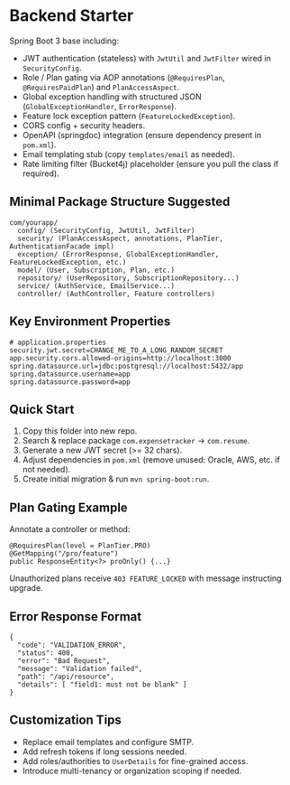 # Backend Starter

Spring Boot 3 base including:

- JWT authentication (stateless) with `JwtUtil` and `JwtFilter` wired in `SecurityConfig`.
- Role / Plan gating via AOP annotations (`@RequiresPlan`, `@RequiresPaidPlan`) and `PlanAccessAspect`.
- Global exception handling with structured JSON (`GlobalExceptionHandler`, `ErrorResponse`).
- Feature lock exception pattern (`FeatureLockedException`).
- CORS config + security headers.
- OpenAPI (springdoc) integration (ensure dependency present in `pom.xml`).
- Email templating stub (copy `templates/email` as needed).
- Rate limiting filter (Bucket4j) placeholder (ensure you pull the class if required).

## Minimal Package Structure Suggested

```
com/yourapp/
  config/ (SecurityConfig, JwtUtil, JwtFilter)
  security/ (PlanAccessAspect, annotations, PlanTier, AuthenticationFacade impl)
  exception/ (ErrorResponse, GlobalExceptionHandler, FeatureLockedException, etc.)
  model/ (User, Subscription, Plan, etc.)
  repository/ (UserRepository, SubscriptionRepository...)
  service/ (AuthService, EmailService...)
  controller/ (AuthController, Feature controllers)
```

## Key Environment Properties

```
# application.properties
security.jwt.secret=CHANGE_ME_TO_A_LONG_RANDOM_SECRET
app.security.cors.allowed-origins=http://localhost:3000
spring.datasource.url=jdbc:postgresql://localhost:5432/app
spring.datasource.username=app
spring.datasource.password=app
```

## Quick Start

1. Copy this folder into new repo.
2. Search & replace package `com.expensetracker` -> `com.resume`.
3. Generate a new JWT secret (>= 32 chars).
4. Adjust dependencies in `pom.xml` (remove unused: Oracle, AWS, etc. if not needed).
5. Create initial migration & run `mvn spring-boot:run`.

## Plan Gating Example

Annotate a controller or method:
```
@RequiresPlan(level = PlanTier.PRO)
@GetMapping("/pro/feature")
public ResponseEntity<?> proOnly() {...}
```
Unauthorized plans receive `403 FEATURE_LOCKED` with message instructing upgrade.

## Error Response Format

```
{
  "code": "VALIDATION_ERROR",
  "status": 400,
  "error": "Bad Request",
  "message": "Validation failed",
  "path": "/api/resource",
  "details": [ "field1: must not be blank" ]
}
```

## Customization Tips
- Replace email templates and configure SMTP.
- Add refresh tokens if long sessions needed.
- Add roles/authorities to `UserDetails` for fine-grained access.
- Introduce multi-tenancy or organization scoping if needed.
